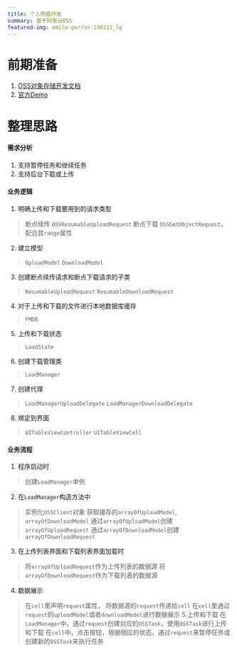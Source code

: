 ```yaml
---
title: 个人网盘开发
summary: 基于阿里云OSS
featured-img: emile-perron-190221_lg
---
```

# 前期准备
1. [OSS对象存储开发文档](https://help.aliyun.com/document_detail/31817.html?spm=5176.doc32055.6.539.FrDX0V)
2. [官方Demo](https://github.com/aliyun/alicloud-ios-demo?spm=5176.doc32055.2.4.uW81IT)

# 整理思路
#### 需求分析
1. 支持暂停任务和继续任务
2. 支持后台下载或上传

#### 业务逻辑
1. 明确上传和下载要用到的请求类型
> 断点续传
> `OSSResumableUploadRequest`
>断点下载
>`OSSGetObjectRequest`，配合其`range`属性
2. 建立模型
>`UploadModel`
>`DownloadModel`
3. 创建断点续传请求和断点下载请求的子类
>`ResumableUploadRequest`
>`ResumableDownloadRequest`
4. 对于上传和下载的文件进行本地数据库缓存
>`FMDB`
5. 上传和下载状态
>`LoadState`
6. 创建下载管理类
>`LoadManager`
7. 创建代理
>`LoadManagerUploadDelegate`
>`LoadManagerDownloadDelegate`
8. 绑定到界面
>`UITableViewController`
>`UITableViewCell`

#### 业务流程
1. 程序启动时
>创建`LoadManager`单例
2. 在`LoadManager`构造方法中
>实例化`OSSClient`对象
>获取缓存的`arrayOfUploadModel`, `arrayOfDownloadModel`
>通过`arrayOfUploadModel`创建`arrayOfUploadRequest`
>通过`arrayOfDownloadModel`创建`arrayOfDownloadRequest`
3. 在上传列表界面和下载列表界面加载时
>将`arrayOfUploadRequest`作为上传列表的数据源
>将`arrayOfDownloadRequest`作为下载列表的数据源
4. 数据展示
>在`cell`里声明`request`属性， 将数据源的`request`传递给`cell`
>在`cell`里通过`request`的`uploadModel`或者`downloadModel`进行数据展示
5.上传和下载
>在`LoadManager`中，通过`request`创建对应的`OSSTask`，使用`OSSTask`进行上传和下载
>在`cell`中，点击按钮，根据相应的状态，通过`request`来暂停任务或创建新的`OSSTask`来执行任务
